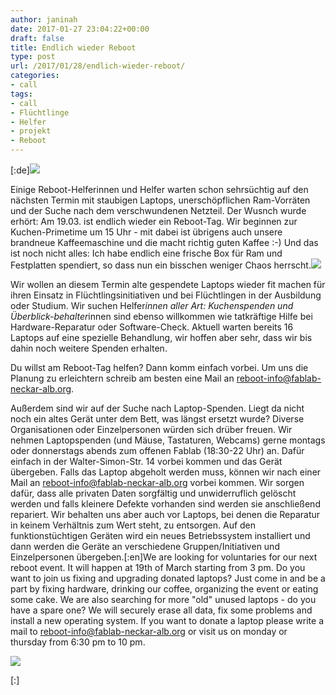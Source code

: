 ```yaml
---
author: janinah
date: 2017-01-27 23:04:22+00:00
draft: false
title: Endlich wieder Reboot
type: post
url: /2017/01/28/endlich-wieder-reboot/
categories:
- call
tags:
- call
- Flüchtlinge
- Helfer
- projekt
- Reboot
---
```


[:de][![](https://www.fablab-neckar-alb.org/wp-content/uploads/2016/06/reboot-facebook-1024x384.jpg)
](https://www.fablab-neckar-alb.org/wp-content/uploads/2016/06/reboot-facebook.jpg)

Einige Reboot-Helferinnen und Helfer warten schon sehrsüchtig auf den nächsten Termin mit staubigen Laptops, unerschöpflichen Ram-Vorräten und der Suche nach dem verschwundenen Netzteil. Der Wusnch wurde erhört: Am 19.03. ist endlich wieder ein Reboot-Tag. Wir beginnen zur Kuchen-Primetime um 15 Uhr - mit dabei ist übrigens auch unsere brandneue Kaffeemaschine und die macht richtig guten Kaffee :-) Und das ist noch nicht alles: Ich habe endlich eine frische Box für Ram und Festplatten spendiert, so dass nun ein bisschen weniger Chaos herrscht.![](https://www.fablab-neckar-alb.org/wp-content/uploads/2016/10/IMG_2242-1024x638.jpg)


Wir wollen an diesem Termin alte gespendete Laptops wieder fit machen für ihren Einsatz in Flüchtlingsinitiativen und bei Flüchtlingen in der Ausbildung oder Studium. Wir suchen Helfer*innen aller Art: Kuchenspenden und Überblick-behalter*innen sind ebenso willkommen wie tatkräftige Hilfe bei Hardware-Reparatur oder Software-Check. Aktuell warten bereits 16 Laptops auf eine spezielle Behandlung, wir hoffen aber sehr, dass wir bis dahin noch weitere Spenden erhalten.

Du willst am Reboot-Tag helfen? Dann komm einfach vorbei. Um uns die Planung zu erleichtern schreib am besten eine Mail an reboot-info@fablab-neckar-alb.org.

Außerdem sind wir auf der Suche nach Laptop-Spenden. Liegt da nicht noch ein altes Gerät unter dem Bett, was längst ersetzt wurde? Diverse Organisationen oder Einzelpersonen würden sich drüber freuen. Wir nehmen Laptopspenden (und Mäuse, Tastaturen, Webcams) gerne montags oder donnerstags abends zum offenen Fablab (18:30-22 Uhr) an. Dafür einfach in der Walter-Simon-Str. 14 vorbei kommen und das Gerät übergeben. Falls das Laptop abgeholt werden muss, können wir nach einer Mail an reboot-info@fablab-neckar-alb.org vorbei kommen. Wir sorgen dafür, dass alle privaten Daten sorgfältig und unwiderruflich gelöscht werden und falls kleinere Defekte vorhanden sind werden sie anschließend repariert. Wir behalten uns aber auch vor Laptops, bei denen die Reparatur in keinem Verhältnis zum Wert steht, zu entsorgen. Auf den funktionstüchtigen Geräten wird ein neues Betriebssystem installiert und dann werden die Geräte an verschiedene Gruppen/Initiativen und Einzelpersonen übergeben.[:en]We are looking for voluntaries for our next reboot event. It will happen at 19th of March starting from 3 pm. Do you want to join us fixing and upgrading donated laptops? Just come in and be a part by fixing hardware, drinking our coffee, organizing the event or eating some cake. We are also searching for more "old" unused laptops - do you have a spare one? We will securely erase all data, fix some problems and install a new operating system. If you want to donate a laptop please write a mail to reboot-info@fablab-neckar-alb.org or visit us on monday or thursday from 6:30 pm to 10 pm.

![](https://www.fablab-neckar-alb.org/wp-content/uploads/2016/10/IMG_2242-1024x638.jpg)


[:]
